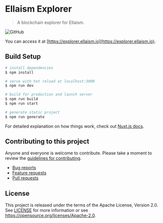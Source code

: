 # Ellaism Explorer

> A blockchain explorer for Ellaism.

![GitHub](https://img.shields.io/github/license/majordutch/cinder-ui)

You can access it at [https://explorer.ellaism.io](https://explorer.ellaism.io).

## Build Setup

```bash
# install dependencies
$ npm install

# serve with hot reload at localhost:3000
$ npm run dev

# build for production and launch server
$ npm run build
$ npm run start

# generate static project
$ npm run generate
```

For detailed explanation on how things work, check out [Nuxt.js docs](https://nuxtjs.org).

## Contributing to this project

Anyone and everyone is welcome to contribute. Please take a moment to
review the [guidelines for contributing](CONTRIBUTING.md).

* [Bug reports](CONTRIBUTING.md#bugs)
* [Feature requests](CONTRIBUTING.md#features)
* [Pull requests](CONTRIBUTING.md#pull-requests)

## License

This project is released under the terms of the Apache License, Version 2.0. See [LICENSE](LICENSE)
for more information or see https://opensource.org/licenses/Apache-2.0.
